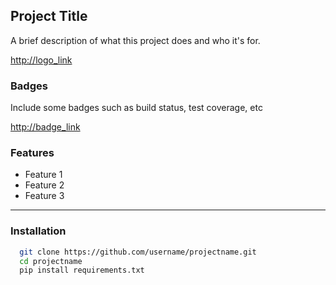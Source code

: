 ## Project Title
A brief description of what this project does and who it's for.

<http://logo_link>

### Badges
Include some badges such as build status, test coverage, etc

<http://badge_link>

### Features
- Feature 1
- Feature 2
- Feature 3
  
---
### Installation

```bash
  git clone https://github.com/username/projectname.git
  cd projectname
  pip install requirements.txt
```
